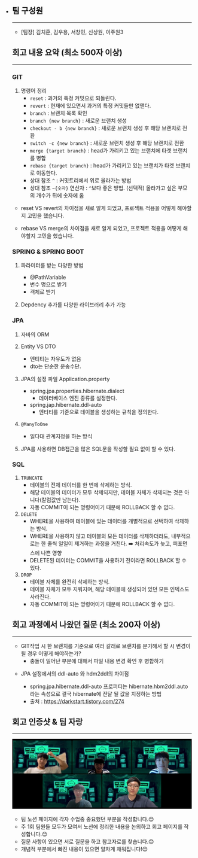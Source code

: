 - ## 팀 구성원

  ---

  - [팀장] 김치훈, 김우용, 서창민, 신상원, 이주원3

    

  ## 회고 내용 요약 (최소 500자 이상)

  ---

  ### GIT
  1. 명령어 정리
     + `reset` : 과거의 특정 커밋으로 되돌린다.
     + `revert` : 현재에 있으면서 과거의 특정 커밋들만 없앤다.
     + `branch` : 브랜치 목록 확인
     + `branch {new branch}` : 새로운 브랜치 생성
     + `checkout - b {new branch}` : 새로운 브랜치 생성 후 해당 브랜치로 전환
     + `switch -c {new branch}` : 새로운 브랜치 생성 후 해당 브랜치로 전환
     + `merge {target branch}` : head가 가리키고 있는 브랜치에 타겟 브랜치를 병합
     + `rebase {target branch}` : head가 가리키고 있는 브랜치가 타겟 브랜치로 이동한다.
     + 상대 참조 `^` : 커밋트리에서 위로 올라가는 방법
     + 상대 참조 `~{숫자}` 연산자 : `^`보다 좋은 방법. (선택적) 올라가고 싶은 부모의 개수가 뒤에 숫자에 옴
  + reset VS revert의 차이점을 새로 알게 되었고, 프로젝트 적용을 어떻게 해야할지 고민을 했습니다. 

  + rebase VS merge의 차이점을 새로 알게 되었고, 프로젝트 적용을 어떻게 해야할지 고민을 했습니다. 

    

  ### SPRING & SPRING BOOT
  1. 파라미터를 받는 다양한 방법
     + @PathVariable
     + 변수 명으로 받기
     + 객체로 받기

  2. Depdency 추가를 다양한 라이브러리 추가 가능

     

  ### JPA
  1. 자바의 ORM

  2. Entity VS DTO 
     + 엔티티는 자유도가 없음
     + dto는 단순한 운송수단.

  3. JPA의 설정 파일 Application.property
     + spring.jpa.properties.hibernate.dialect
       - 데이터베이스 엔진 종류를 설정한다.
     + spring.jap.hibernate.ddl-auto
       - 엔티티를 기준으로 테이블을 생성하는 규칙을 정의한다.

  4. `@ManyToOne`
     + 일다대 관계지정을 하는 방식

  5. JPA를 사용하면 DB접근을 많은 SQL문을 작성할 필요 없이 할 수 있다. 

     

  ### SQL
  1. `TRUNCATE`
     + 테이블의 전체 데이터를 한 번에 삭제하는 방식.
     + 해당 테이블의 데이터가 모두 삭제되지만, 테이블 자체가 삭제되는 것은 아니다(칼럼값만 남는다).
     + 자동 COMMIT이 되는 명령어이기 때문에 ROLLBACK 할 수 없다.
  2. `DELETE`
     + WHERE을 사용하여 테이블에 있는 데이터를 개별적으로 선택하여 삭제하는 방식.
     + WHERE을 사용하지 않고 테이블의 모든 데이터를 삭제하더라도, 내부적으로는 한 줄씩 일일이 제거하는 과정을 거친다. ➡️ 처리속도가 늦고, 퍼포먼스에 나쁜 영향
     + DELETE된 데이터는 COMMIT을 사용하기 전이라면 ROLLBACK 할 수 있다.
  3. `DROP`
     + 테이블 자체를 완전히 삭제하는 방식.
     + 테이블 자체가 모두 지워지며, 해당 테이블에 생성되어 있던 모든 인덱스도 사라진다.
     + 자동 COMMIT이 되는 명령어이기 때문에 ROLLBACK 할 수 없다. 

  

  

  ## 회고 과정에서 나왔던 질문 (최소 200자 이상)

  ---

  - GIT작업 시 한 브랜치를 기준으로 여러 갈래로 브랜치를 분기해서 할 시 변경이 될 경우 어떻게 해야하는가?
    - 충돌이 일어난 부분에 대해서 파일 내용 변경 확인 후 병합하기


  + JPA 설정에서의 ddl-auto 와 hdm2ddl의 차이점

    + spring.jpa.hibernate.ddl-auto 프로퍼티는 hibernate.hbm2ddl.auto라는 속성으로 결국 hibernate에 전달 될 값을 지정하는 방법
    + 출처 : https://darkstart.tistory.com/274

  


  ## 회고 인증샷 & 팀 자랑

  ---

  ![0811회고](./img/0811회고.png)

  - 팀 노션 페이지에 각자 수업중 중요했던 부분을 작성합니다.😊
  - 주 1회 팀원들 모두가 모여서 노션에 정리한 내용을 논의하고 회고 페이지를 작성합니다.😊
  - 질문 사항이 있으면 서로 질문을 하고 참고자료를 찾습니다.😊
  - 개념적 부분에서 빠진 내용이 있으면 알차게 채워집니다!😊
